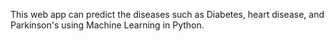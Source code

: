 This web app can predict the diseases such as Diabetes, heart disease, and Parkinson's using Machine 
Learning in Python.
